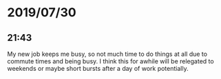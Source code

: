 # 2019/07/30

## 21:43

My new job keeps me busy, so not much time to do things at all due to commute
times and being busy. I think this for awhile will be relegated to weekends
or maybe short bursts after a day of work potentially.
